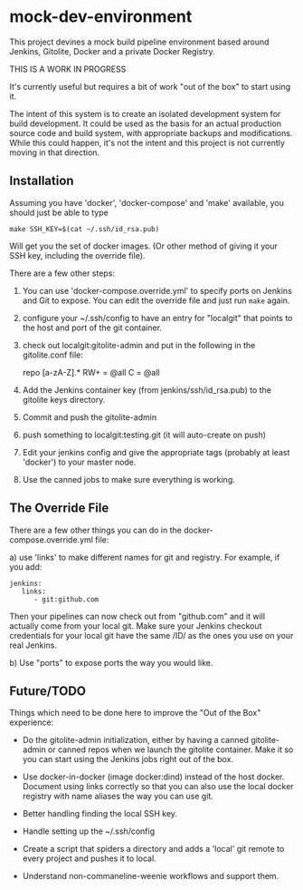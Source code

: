 mock-dev-environment
====================

This project devines a mock build pipeline environment based around
Jenkins, Gitolite, Docker and a private Docker Registry.

THIS IS A WORK IN PROGRESS

It's currently useful but requires a bit of work "out of the box" to
start using it.

The intent of this system is to create an isolated development system
for build development.  It could be used as the basis for an actual
production source code and build system, with appropriate backups and
modifications.  While this could happen, it's not the intent and this
project is not currently moving in that direction.


Installation
------------

Assuming you have 'docker', 'docker-compose' and 'make' available, you
should just be able to type

    make SSH_KEY=$(cat ~/.ssh/id_rsa.pub)

Will get you the set of docker images.  (Or other method of giving it
your SSH key, including the override file).

There are a few other steps:

1) You can use 'docker-compose.override.yml' to specify ports on
Jenkins and Git to expose.  You can edit the override file and just
run `make` again.


2) configure your ~/.ssh/config to have an entry for "localgit" that
points to the host and port of the git container.

3) check out localgit:gitolite-admin and put in the following in the
gitolite.conf file:

    repo [a-zA-Z].*
    RW+     =   @all
    C       =   @all

4) Add the Jenkins container key (from jenkins/ssh/id_rsa.pub) to the
gitolite keys directory.

5) Commit and push the gitolite-admin

6) push something to localgit:testing.git (it will auto-create on push)

6) Edit your jenkins config and give the appropriate tags (probably at
least 'docker') to your master node.

7) Use the canned jobs to make sure everything is working.


The Override File
-----------------

There are a few other things you can do in the
docker-compose.override.yml file:

a) use 'links' to make different names for git and registry.  For
example, if you add:

    jenkins:
       links:
          - git:github.com

Then your pipelines can now check out from "github.com" and it will
actually come from your local git.  Make sure your Jenkins checkout
credentials for your local git have the same /ID/ as the ones you use
on your real Jenkins.

b) Use "ports" to expose ports the way you would like.


Future/TODO
-----------

Things which need to be done here to improve the "Out of the Box"
experience:

* Do the gitolite-admin initialization, either by having a canned
  gitolite-admin or canned repos when we launch the gitolite
  container.  Make it so you can start using the Jenkins jobs right
  out of the box.

* Use docker-in-docker (image docker:dind) instead of the host docker.
  Document using links correctly so that you can also use the local
  docker registry with name aliases the way you can use git.

* Better handling finding the local SSH key. 

* Handle setting up the ~/.ssh/config 

* Create a script that spiders a directory and adds a 'local' git
  remote to every project and pushes it to local.

* Understand non-commaneline-weenie workflows and support them.

